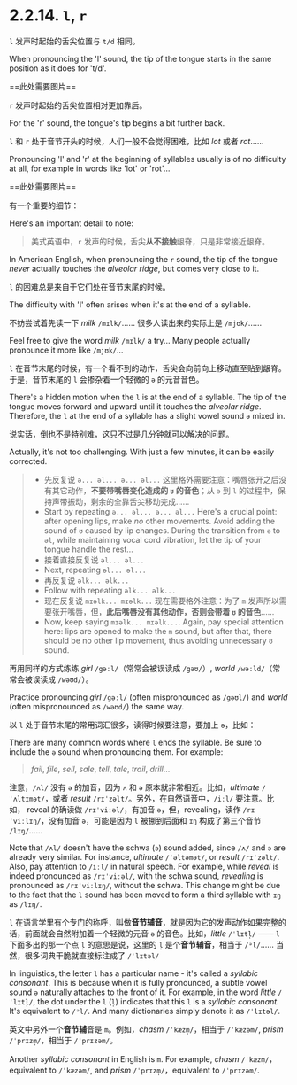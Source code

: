# 2.2.14. `l`, `r`

`l` 发声时起始的舌尖位置与 `t/d` 相同。

When pronouncing the 'l' sound, the tip of the tongue starts in the same position as it does for 't/d'.

==此处需要图片==

`r` 发声时起始的舌尖位置相对更加靠后。

For the 'r' sound, the tongue's tip begins a bit further back.

`l` 和 `r` 处于音节开头的时候，人们一般不会觉得困难，比如 *lot* 或者 *rot*……

Pronouncing 'l' and 'r' at the beginning of syllables usually is of no difficulty at all, for example in words like 'lot' or 'rot'…

==此处需要图片==

有一个重要的细节：

Here's an important detail to note:

> 美式英语中，`r` 发声的时候，舌尖**从不接触**龈脊，只是非常接近龈脊。

In American English, when pronouncing the `r` sound, the tip of the tongue *never* actually touches the *alveolar ridge*, but comes very close to it.

`l` 的困难总是来自于它们处在音节末尾的时候。

The difficulty with 'l' often arises when it's at the end of a syllable.

不妨尝试着先读一下 *milk* `/mɪlk/`…… 很多人读出来的实际上是 `/mjʊk/`……

Feel free to give the word *milk* `/mɪlk/` a try... Many people actually pronounce it more like `/mjʊk/`...

`l` 在音节末尾的时候，有一个看不到的动作，舌尖会向前向上移动直至贴到龈脊。于是，音节末尾的 `l` 会掺杂着一个轻微的 `ə` 的元音音色。

There's a hidden motion when the `l` is at the end of a syllable. The tip of the tongue moves forward and upward until it touches the *alveolar ridge*. Therefore, the `l` at the end of a syllable has a slight vowel sound `ə`  mixed in.

说实话，倒也不是特别难，这只不过是几分钟就可以解决的问题。

Actually, it's not too challenging. With just a few minutes, it can be easily corrected.

> * 先反复说 `ə... əl... ə... əl...` 这里格外需要注意：嘴唇张开之后没有其它动作，**不要带嘴唇变化造成的 `ʊ` 的音色**；从 `ə` 到 `l` 的过程中，保持声带振动，剩余的全靠舌尖移动完成……
> * Start by repeating `ə... əl... ə... əl...` Here's a crucial point: after opening lips, make *no* other movements. Avoid adding the sound of `ʊ` caused by lip changes. During the transition from `ə` to `əl`, while maintaining vocal cord vibration, let the tip of your tongue handle the rest...
> * 接着直接反复说 `əl... əl...`
> * Next, repeating `əl... əl...`
> * 再反复说 `əlk... əlk...`
> * Follow with repeating `əlk... əlk...`
> * 现在反复说 `mɪəlk... mɪəlk...` 现在需要格外注意：为了 `m` 发声所以需要张开嘴唇，但，**此后嘴唇没有其他动作，否则会带着 `ʊ` 的音色**……
> * Now, keep saying `mɪəlk... mɪəlk...`. Again, pay special attention here: lips are opened to make the `m` sound, but after that, there should be no other lip movement, thus avoiding unnecessary `ʊ` sound.

再用同样的方式练练 *girl* `/gəːl/`（常常会被误读成 `/gəʊ/`）, *world* `/wəːld/`（常常会被误读成 `/wəʊd/`）。

Practice pronouncing *girl* `/gəːl/` (often mispronounced as `/gəʊl/`) and *world* (often mispronounced as `/wəʊd/`) the same way.

以 `l` 处于音节末尾的常用词汇很多，读得时候要注意，要加上 `ə`，比如：

There are many common words where `l` ends the syllable. Be sure to include the `ə` sound when pronouncing them. For example:

> *fail*, *file*, *sell*, *sale*, *tell*, *tale*, *trail*, *drill*...

注意，`/ʌl/` 没有 `ə` 的加音，因为 `ʌ` 和 `ə` 原本就非常相近。比如，*ultimate* `/ˈʌltɪmət/`，或者 *result* `/rɪˈzəlt/`。另外，在自然语音中，`/iːl/` 要注意。比如， reveal 的确读做 `/rɪˈviːəl/`，有加音 `ə`，但，revealing，读作 `/rɪˈviːlɪŋ/`，没有加音 `ə`，可能是因为 `l` 被挪到后面和 `ɪŋ` 构成了第三个音节 `/lɪŋ/`……

Note that `/ʌl/` doesn't have the schwa (`ə`) sound added, since `/ʌ/` and `ə` are already very similar. For instance, *ultimate* `/ˈəltəmət/`, or *result* `/rɪˈzəlt/`. Also, pay attention to `/iːl/` in natural speech. For example, while *reveal* is indeed pronounced as `/rɪˈviːəl/`, with the schwa sound, *revealing* is pronounced as `/rɪˈviːlɪŋ/`, without the schwa. This change might be due to the fact that the `l` sound has been moved to form a third syllable with `ɪŋ` as `/lɪŋ/`.

`l` 在语言学里有个专门的称呼，叫做**音节辅音**，就是因为它的发声动作如果完整的话，前面就会自然附加着一个轻微的元音 `ə` 的音色。比如，*little* `/ˈlɪtl̩/` —— `l` 下面多出的那一个点 `l̩` 的意思是说，这里的 `l̩` 是个**音节辅音**，相当于 `/ᵊl/`…… 当然，很多词典干脆就直接标注成了 `/ˈlɪtəl/`

In linguistics, the letter `l` has a particular name - it's called a *syllabic consonant*. This is because when it is fully pronounced, a subtle vowel sound `ə` naturally attaches to the front of it. For example, in the word *little* `/ˈlɪtl̩/`, the dot under the `l` (`l̩`) indicates that this `l` is a *syllabic consonant*. It's equivalent to `/ᵊl/`. And many dictionaries simply denote it as `/ˈlɪtəl/`.

英文中另外一个**音节辅**音是 `m`。例如，*chasm* `/ˈkæzm̩/`，相当于 `/ˈkæzəm/`, *prism* `/ˈprɪzm̩/`，相当于 `/ˈprɪzəm/`。

Another *syllabic consonant* in English is `m`. For example, *chasm* `/ˈkæzm̩/`，equivalent to `/ˈkæzəm/`, and *prism* `/ˈprɪzm̩/`，equivalent to `/ˈprɪzəm/`.
